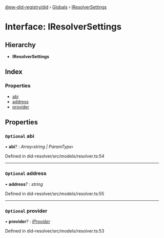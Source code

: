 [@ew-did-registry/did](../README.md) › [Globals](../globals.md) › [IResolverSettings](iresolversettings.md)

# Interface: IResolverSettings

## Hierarchy

* **IResolverSettings**

## Index

### Properties

* [abi](iresolversettings.md#optional-abi)
* [address](iresolversettings.md#optional-address)
* [provider](iresolversettings.md#optional-provider)

## Properties

### `Optional` abi

• **abi**? : *Array‹string | ParamType›*

Defined in did-resolver/src/models/resolver.ts:54

___

### `Optional` address

• **address**? : *string*

Defined in did-resolver/src/models/resolver.ts:55

___

### `Optional` provider

• **provider**? : *[IProvider](iprovider.md)*

Defined in did-resolver/src/models/resolver.ts:53
